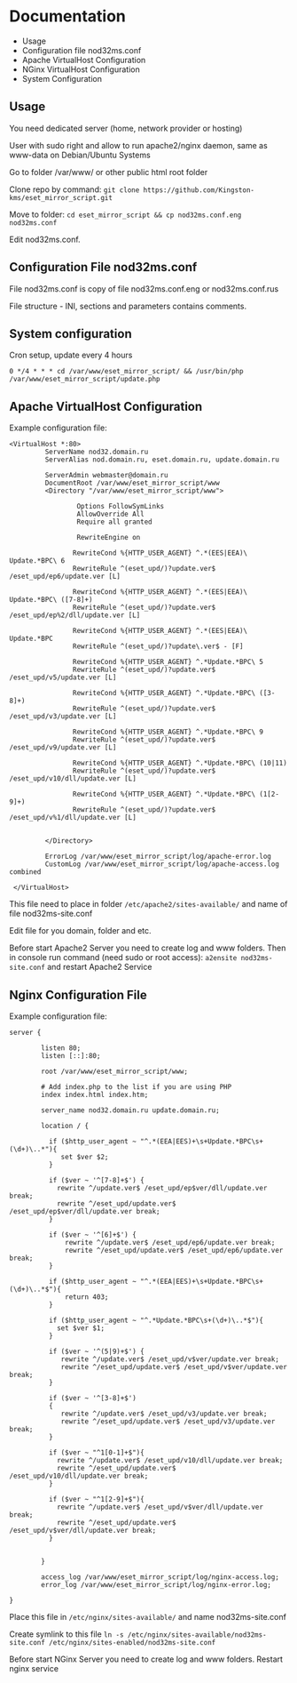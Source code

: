 # Documentation
- Usage
- Configuration file nod32ms.conf
- Apache VirtualHost Configuration
- NGinx VirtualHost Configuration
- System Configuration

## Usage
You need dedicated server (home, network provider or hosting)

User with sudo right and allow to run apache2/nginx daemon, same as www-data on Debian/Ubuntu Systems

Go to folder /var/www/ or other public html root folder

Clone repo by command: `git clone https://github.com/Kingston-kms/eset_mirror_script.git`

Move to folder: `cd eset_mirror_script && cp nod32ms.conf.eng nod32ms.conf`

Edit nod32ms.conf.

## Configuration File nod32ms.conf

File nod32ms.conf is copy of file nod32ms.conf.eng or nod32ms.conf.rus

File structure - INI, sections and parameters contains comments. 

## System configuration

Cron setup, update every 4 hours

`0 */4 * * * cd /var/www/eset_mirror_script/ && /usr/bin/php /var/www/eset_mirror_script/update.php`

## Apache VirtualHost Configuration
Example configuration file:
```
<VirtualHost *:80>
         ServerName nod32.domain.ru
         ServerAlias nod.domain.ru, eset.domain.ru, update.domain.ru
 
         ServerAdmin webmaster@domain.ru
         DocumentRoot /var/www/eset_mirror_script/www
         <Directory "/var/www/eset_mirror_script/www">
 
                 Options FollowSymLinks
                 AllowOverride All
                 Require all granted
 
                 RewriteEngine on
                 
                RewriteCond %{HTTP_USER_AGENT} ^.*(EES|EEA)\ Update.*BPC\ 6
                RewriteRule ^(eset_upd/)?update.ver$ /eset_upd/ep6/update.ver [L]

                RewriteCond %{HTTP_USER_AGENT} ^.*(EES|EEA)\ Update.*BPC\ ([7-8]+)
                RewriteRule ^(eset_upd/)?update.ver$ /eset_upd/ep%2/dll/update.ver [L]

                RewriteCond %{HTTP_USER_AGENT} ^.*(EES|EEA)\ Update.*BPC
                RewriteRule ^(eset_upd/)?update\.ver$ - [F]

                RewriteCond %{HTTP_USER_AGENT} ^.*Update.*BPC\ 5
                RewriteRule ^(eset_upd/)?update.ver$ /eset_upd/v5/update.ver [L]

                RewriteCond %{HTTP_USER_AGENT} ^.*Update.*BPC\ ([3-8]+)
                RewriteRule ^(eset_upd/)?update.ver$ /eset_upd/v3/update.ver [L]

                RewriteCond %{HTTP_USER_AGENT} ^.*Update.*BPC\ 9
                RewriteRule ^(eset_upd/)?update.ver$ /eset_upd/v9/update.ver [L]

                RewriteCond %{HTTP_USER_AGENT} ^.*Update.*BPC\ (10|11)
                RewriteRule ^(eset_upd/)?update.ver$ /eset_upd/v10/dll/update.ver [L]

                RewriteCond %{HTTP_USER_AGENT} ^.*Update.*BPC\ (1[2-9]+)
                RewriteRule ^(eset_upd/)?update.ver$ /eset_upd/v%1/dll/update.ver [L]

                
         </Directory>
 
         ErrorLog /var/www/eset_mirror_script/log/apache-error.log
         CustomLog /var/www/eset_mirror_script/log/apache-access.log combined
 
 </VirtualHost>
```
This file need to place in folder `/etc/apache2/sites-available/` and name of file nod32ms-site.conf

Edit file for you domain, folder and etc.

Before start Apache2 Server you need to create log and www folders.
Then in console run command (need sudo or root access): `a2ensite nod32ms-site.conf` and restart Apache2 Service

## Nginx Configuration File
Example configuration file:
```
server {

        listen 80;
        listen [::]:80;

        root /var/www/eset_mirror_script/www;

        # Add index.php to the list if you are using PHP
        index index.html index.htm;

        server_name nod32.domain.ru update.domain.ru;

        location / {

          if ($http_user_agent ~ "^.*(EEA|EES)+\s+Update.*BPC\s+(\d+)\..*"){
             set $ver $2;
          }

          if ($ver ~ '^[7-8]+$') {
            rewrite ^/update.ver$ /eset_upd/ep$ver/dll/update.ver break;
            rewrite ^/eset_upd/update.ver$ /eset_upd/ep$ver/dll/update.ver break;
          }

          if ($ver ~ '^[6]+$') {
              rewrite ^/update.ver$ /eset_upd/ep6/update.ver break;
              rewrite ^/eset_upd/update.ver$ /eset_upd/ep6/update.ver break;
          }

          if ($http_user_agent ~ "^.*(EEA|EES)+\s+Update.*BPC\s+(\d+)\..*$"){
              return 403;
          }

          if ($http_user_agent ~ "^.*Update.*BPC\s+(\d+)\..*$"){
            set $ver $1;
          }

          if ($ver ~ '^(5|9)+$') {
             rewrite ^/update.ver$ /eset_upd/v$ver/update.ver break;
             rewrite ^/eset_upd/update.ver$ /eset_upd/v$ver/update.ver break;
          }

          if ($ver ~ '^[3-8]+$')
          {
             rewrite ^/update.ver$ /eset_upd/v3/update.ver break;
             rewrite ^/eset_upd/update.ver$ /eset_upd/v3/update.ver break;
          }

          if ($ver ~ "^1[0-1]+$"){
            rewrite ^/update.ver$ /eset_upd/v10/dll/update.ver break;
            rewrite ^/eset_upd/update.ver$ /eset_upd/v10/dll/update.ver break;
          }

          if ($ver ~ "^1[2-9]+$"){
            rewrite ^/update.ver$ /eset_upd/v$ver/dll/update.ver break;
            rewrite ^/eset_upd/update.ver$ /eset_upd/v$ver/dll/update.ver break;
          }


        }

        access_log /var/www/eset_mirror_script/log/nginx-access.log;
        error_log /var/www/eset_mirror_script/log/nginx-error.log;

}
```
Place this file in `/etc/nginx/sites-available/` and name nod32ms-site.conf

Create symlink to this file `ln -s /etc/nginx/sites-available/nod32ms-site.conf /etc/nginx/sites-enabled/nod32ms-site.conf`

Before start NGinx Server you need to create log and www folders.
Restart nginx service
